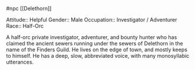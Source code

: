  #npc [[Delethorn]]

Attitude:: Helpful
Gender:: Male
Occupation:: Investigator / Adventurer
Race:: Half-Orc

A half-orc private investigator, adventurer, and bounty hunter who has claimed the ancient sewers running under the sewers of Delethorn in the name of the Finders Guild. He lives on the edge of town, and mostly keeps to himself. He has a deep, slow, abbreviated voice, with many monosyllabic utterances.
